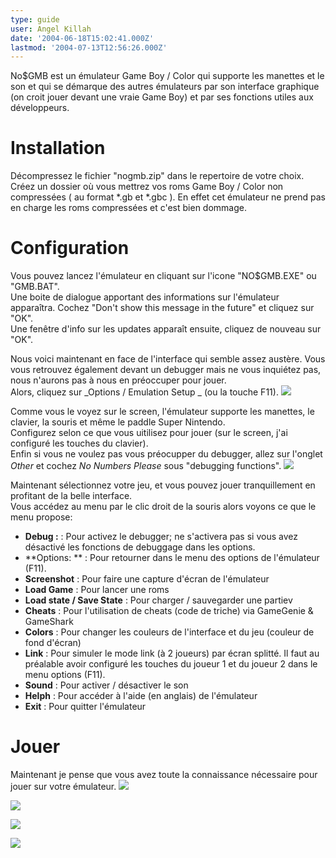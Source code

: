 ```yaml
---
type: guide
user: Angel Killah
date: '2004-06-18T15:02:41.000Z'
lastmod: '2004-07-13T12:56:26.000Z'
---
```


No$GMB est un émulateur Game Boy / Color qui supporte les manettes et le son et qui se démarque des autres émulateurs par son interface 
graphique (on croit jouer devant une vraie Game Boy) et par ses fonctions utiles aux développeurs.

# Installation

Décompressez le fichier "nogmb.zip" dans le repertoire de votre choix. Créez un dossier où vous mettrez vos roms Game Boy / Color 
non compressées ( au format \*.gb et \*.gbc ). En effet cet émulateur ne prend pas en charge les roms compressées et c'est bien dommage.

# Configuration

Vous pouvez lancez l'émulateur en cliquant sur l'icone "NO$GMB.EXE" ou "GMB.BAT".  
Une boite de dialogue apportant des informations sur l'émulateur apparaîtra. Cochez "Don't show this message in the future" et cliquez sur "OK".   
Une fenêtre d'info sur les updates apparaît ensuite, cliquez de nouveau sur "OK".  
  
Nous voici maintenant en face de l'interface qui semble assez austère. Vous vous retrouvez également devant un debugger mais ne vous inquiétez pas, nous n'aurons pas à nous en préoccuper pour jouer.  
Alors, cliquez sur _Options / Emulation Setup _ (ou la touche F11).
![](/emulators/nocashgmb/configure/screen1.jpg)

Comme vous le voyez sur le screen, l'émulateur supporte les manettes, le clavier, la souris et même le paddle Super Nintendo.  
Configurez selon ce que vous uitilisez pour jouer (sur le screen, j'ai configuré les touches du clavier).   
Enfin si vous ne voulez pas vous préocupper du debugger, allez sur l'onglet _Other_ et cochez _No Numbers Please_ sous "debugging functions".
![](/emulators/nocashgmb/configure/screen2.jpg)

Maintenant sélectionnez votre jeu, et vous pouvez jouer tranquillement en profitant de la belle interface.  
Vous accédez au menu par le clic droit de la souris alors voyons ce que le menu propose:

* **Debug :** : Pour activez le debugger; ne s'activera pas si vous avez désactivé les fonctions de debuggage dans les options.
* **Options: ** : Pour retourner dans le menu des options de l'émulateur (F11).
* **Screenshot** : Pour faire une capture d'écran de l'émulateur
* **Load Game** : Pour lancer une roms
* **Load state / Save State** : Pour charger / sauvegarder une partiev
* **Cheats** : Pour l'utilisation de cheats (code de triche) via GameGenie & GameShark
* **Colors** : Pour changer les couleurs de l'interface et du jeu (couleur de fond d'écran)
* **Link** : Pour simuler le mode link (à 2 joueurs) par écran splitté. Il faut au préalable avoir configuré les touches du joueur 1 et du joueur 2 dans le menu options (F11).
* **Sound** : Pour activer / désactiver le son
* **Helph** : Pour accéder à l'aide (en anglais) de l'émulateur
* **Exit** : Pour quitter l'émulateur

# Jouer

Maintenant je pense que vous avez toute la connaissance nécessaire pour jouer sur votre émulateur.
![](/emulators/nocashgmb/configure/screen3.jpg)  
  
![](/emulators/nocashgmb/configure/screen4.jpg)  
  
![](/emulators/nocashgmb/configure/screen5.jpg)  
  
![](/emulators/nocashgmb/configure/screen6.jpg)